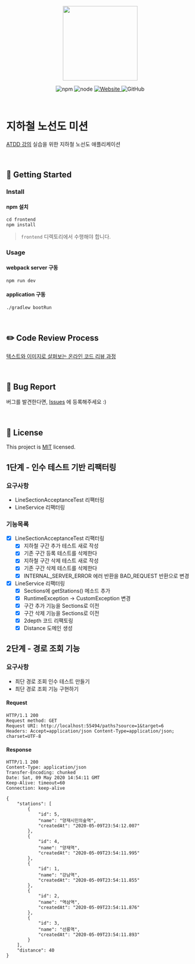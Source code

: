 <p align="center">
    <img width="200px;" src="https://raw.githubusercontent.com/woowacourse/atdd-subway-admin-frontend/master/images/main_logo.png"/>
</p>
<p align="center">
  <img alt="npm" src="https://img.shields.io/badge/npm-%3E%3D%205.5.0-blue">
  <img alt="node" src="https://img.shields.io/badge/node-%3E%3D%209.3.0-blue">
  <a href="https://edu.nextstep.camp/c/R89PYi5H" alt="nextstep atdd">
    <img alt="Website" src="https://img.shields.io/website?url=https%3A%2F%2Fedu.nextstep.camp%2Fc%2FR89PYi5H">
  </a>
  <img alt="GitHub" src="https://img.shields.io/github/license/next-step/atdd-subway-service">
</p>

<br>

# 지하철 노선도 미션
[ATDD 강의](https://edu.nextstep.camp/c/R89PYi5H) 실습을 위한 지하철 노선도 애플리케이션

<br>

## 🚀 Getting Started

### Install
#### npm 설치
```
cd frontend
npm install
```
> `frontend` 디렉토리에서 수행해야 합니다.

### Usage
#### webpack server 구동
```
npm run dev
```
#### application 구동
```
./gradlew bootRun
```
<br>

## ✏️ Code Review Process
[텍스트와 이미지로 살펴보는 온라인 코드 리뷰 과정](https://github.com/next-step/nextstep-docs/tree/master/codereview)

<br>

## 🐞 Bug Report

버그를 발견한다면, [Issues](https://github.com/next-step/atdd-subway-service/issues) 에 등록해주세요 :)

<br>

## 📝 License

This project is [MIT](https://github.com/next-step/atdd-subway-service/blob/master/LICENSE.md) licensed.


## 1단계 - 인수 테스트 기반 리팩터링

### 요구사항

- LineSectionAcceptanceTest 리팩터링
- LineService 리팩터링

### 기능목록

- [X] LineSectionAcceptanceTest 리팩터링
  - [X] 지하철 구간 추가 테스트 새로 작성
  - [X] 기존 구간 등록 테스트를 삭제한다
  - [X] 지하철 구간 삭제 테스트 새로 작성
  - [X] 기존 구간 삭제 테스트를 삭제한다
  - [X] INTERNAL_SERVER_ERROR 에러 반환을 BAD_REQUEST 반환으로 변경
- [X] LineService 리팩터링
  - [X] Sections에 getStations() 메소드 추가
  - [X] RuntimeException -> CustomException 변경
  - [X] 구간 추가 기능을 Sections로 이전
  - [X] 구간 삭제 기능을 Sections로 이전
  - [X] 2depth 코드 리팩토링
  - [X] Distance 도메인 생성

## 2단계 - 경로 조회 기능

### 요구사항

- 최단 경로 조회 인수 테스트 만들기
- 최단 경로 조회 기능 구현하기

#### Request

```http request
HTTP/1.1 200 
Request method: GET
Request URI: http://localhost:55494/paths?source=1&target=6
Headers: Accept=application/json Content-Type=application/json; charset=UTF-8
```

#### Response

```http request
HTTP/1.1 200
Content-Type: application/json
Transfer-Encoding: chunked
Date: Sat, 09 May 2020 14:54:11 GMT
Keep-Alive: timeout=60
Connection: keep-alive

{
    "stations": [
        {
            "id": 5,
            "name": "양재시민의숲역",
            "createdAt": "2020-05-09T23:54:12.007"
        },
        {
            "id": 4,
            "name": "양재역",
            "createdAt": "2020-05-09T23:54:11.995"
        },
        {
            "id": 1,
            "name": "강남역",
            "createdAt": "2020-05-09T23:54:11.855"
        },
        {
            "id": 2,
            "name": "역삼역",
            "createdAt": "2020-05-09T23:54:11.876"
        },
        {
            "id": 3,
            "name": "선릉역",
            "createdAt": "2020-05-09T23:54:11.893"
        }
    ],
    "distance": 40
}
```
